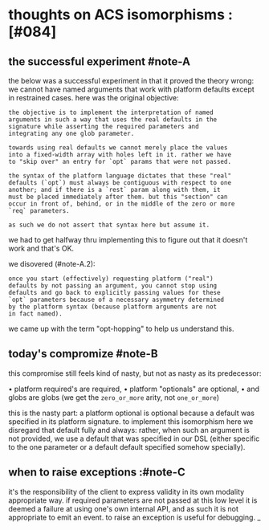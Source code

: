 # thoughts on ACS isomorphisms :[#084]

## the successful experiment #note-A

the below was a successful experiment in that it proved
the theory wrong: we cannot have named arguments that work with
platform defaults except in restrained cases. here was the original
objective:

    the objective is to implement the interpretation of named
    arguments in such a way that uses the real defaults in the
    signature while asserting the required parameters and
    integrating any one glob parameter.

    towards using real defaults we cannot merely place the values
    into a fixed-width array with holes left in it. rather we have
    to "skip over" an entry for `opt` params that were not passed.

    the syntax of the platform language dictates that these "real"
    defaults (`opt`) must always be contiguous with respect to one
    another; and if there is a `rest` param along with them, it
    must be placed immediately after them. but this "section" can
    occur in front of, behind, or in the middle of the zero or more
    `req` parameters.

    as such we do not assert that syntax here but assume it.

we had to get halfway thru implementing this to figure out that it
doesn't work and that's OK.

we disovered (#note-A.2):

    once you start (effectively) requesting platform ("real")
    defaults by not passing an argument, you cannot stop using
    defaults and go back to explicitly passing values for these
    `opt` parameters because of a necessary asymmetry determined
    by the platform syntax (because platform arguments are not
    in fact named).

we came up with the term "opt-hopping" to help us understand this.




## today's compromize #note-B

this compromise still feels kind of nasty, but not as nasty as its
predecessor:

  • platform required's are required,
  • platform "optionals" are optional,
  • and globs are globs
    (we get the `zero_or_more` arity, not `one_or_more`)

this is the nasty part: a platform optional is optional because a
default was specified in its platform signature. to implement this
isomorphism here we disregard that default fully and always: rather,
when such an argument is not provided, we use a default that was
specified in our DSL (either specific to the one parameter or a default
default specified somehow specially).




## when to raise exceptions :#note-C

it's the responsibility of the client to express validity in
its own modality appropriate way. if required parameters are
not passed at this low level it is deemed a failure at using
one's own internal API, and as such it is not appropriate to
emit an event. to raise an exception is useful for debugging.
_
